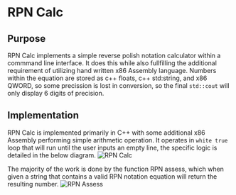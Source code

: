 # RPN Calc 

## Purpose
  RPN Calc implements a simple reverse polish notation calculator within a commmand line interface. It does this while also fullfilling the additional requirement of utilizing hand written x86 Assembly language. Numbers within the equation are stored as c++ floats, c++ std:string, and x86 QWORD, so some precission is lost in conversion, so the final `std::cout` will only display 6 digits of precision.
## Implementation 
  RPN Calc is implemented primarily in C++ with some additional x86 Assembly performing simple arithmetic operation. It operates in `white true` loop that will run until the user inputs an empty line, the specific logic is detailed in the below diagram. 
![RPN Calc](https://github.com/user-attachments/assets/5a7e4246-3623-4762-ba31-8515d9d9a011)

  The majority of the work is done by the function RPN assess, which when given a string that contains a valid RPN notation equation will return the resulting number.
![RPN Assess](https://github.com/user-attachments/assets/539f1ba2-9445-47d7-b75d-1a81d49da89d)
